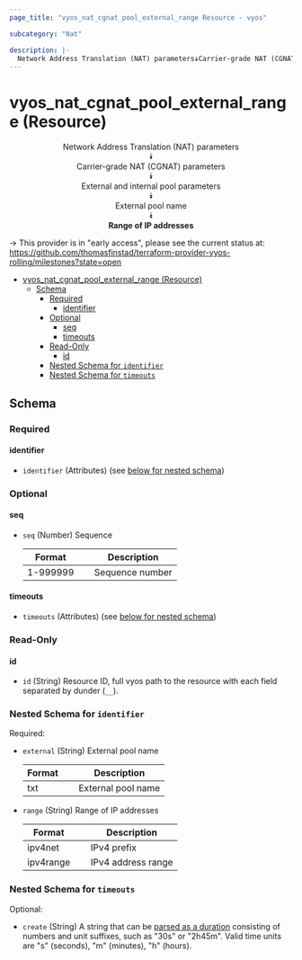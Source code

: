 ```yaml
---
page_title: "vyos_nat_cgnat_pool_external_range Resource - vyos"

subcategory: "Nat"

description: |-
  Network Address Translation (NAT) parameters⯯Carrier-grade NAT (CGNAT) parameters⯯External and internal pool parameters⯯External pool name⯯Range of IP addresses
---
```


# vyos_nat_cgnat_pool_external_range (Resource)
<center>

Network Address Translation (NAT) parameters  
⯯  
Carrier-grade NAT (CGNAT) parameters  
⯯  
External and internal pool parameters  
⯯  
External pool name  
⯯  
**Range of IP addresses**


</center>

-> This provider is in "early access", please see the current status at: https://github.com/thomasfinstad/terraform-provider-vyos-rolling/milestones?state=open

<!--TOC-->

- [vyos_nat_cgnat_pool_external_range (Resource)](#vyos_nat_cgnat_pool_external_range-resource)
  - [Schema](#schema)
    - [Required](#required)
      - [identifier](#identifier)
    - [Optional](#optional)
      - [seq](#seq)
      - [timeouts](#timeouts)
    - [Read-Only](#read-only)
      - [id](#id)
    - [Nested Schema for `identifier`](#nested-schema-for-identifier)
    - [Nested Schema for `timeouts`](#nested-schema-for-timeouts)

<!--TOC-->

<!-- schema generated by tfplugindocs -->
## Schema

### Required

#### identifier
- `identifier` (Attributes) (see [below for nested schema](#nestedatt--identifier))

### Optional

#### seq
- `seq` (Number) Sequence

    |  Format    &emsp;|  Description      |
    |------------|-------------------|
    |  1-999999  &emsp;|  Sequence number  |
#### timeouts
- `timeouts` (Attributes) (see [below for nested schema](#nestedatt--timeouts))

### Read-Only

#### id
- `id` (String) Resource ID, full vyos path to the resource with each field separated by dunder (`__`).

<a id="nestedatt--identifier"></a>
### Nested Schema for `identifier`

Required:

- `external` (String) External pool name

    |  Format  &emsp;|  Description         |
    |----------|----------------------|
    |  txt     &emsp;|  External pool name  |
- `range` (String) Range of IP addresses

    |  Format     &emsp;|  Description         |
    |-------------|----------------------|
    |  ipv4net    &emsp;|  IPv4 prefix         |
    |  ipv4range  &emsp;|  IPv4 address range  |


<a id="nestedatt--timeouts"></a>
### Nested Schema for `timeouts`

Optional:

- `create` (String) A string that can be [parsed as a duration](https://pkg.go.dev/time#ParseDuration) consisting of numbers and unit suffixes, such as &#34;30s&#34; or &#34;2h45m&#34;. Valid time units are &#34;s&#34; (seconds), &#34;m&#34; (minutes), &#34;h&#34; (hours).
